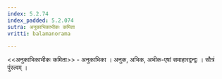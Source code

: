 ```yaml
---
index: 5.2.74
index_padded: 5.2.074
sutra: अनुकाभिकाभीकः कमिता
vritti: balamanorama

---
```

<<अनुकाभिकाभीकः कमिता>> - अनुकाभिका । अनुक, अभिक, अभीक-एषां समाहारद्वन्द्वः । सौत्रं पुंस्त्वम् । 